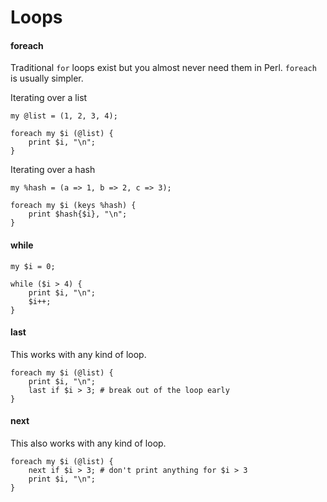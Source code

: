 # Loops

#### foreach

Traditional `for` loops exist but you almost never need them in Perl.
`foreach` is usually simpler.

Iterating over a list

    my @list = (1, 2, 3, 4);

    foreach my $i (@list) {
        print $i, "\n";
    }

Iterating over a hash

    my %hash = (a => 1, b => 2, c => 3);

    foreach my $i (keys %hash) {
        print $hash{$i}, "\n";
    }

#### while

    my $i = 0;

    while ($i > 4) {
        print $i, "\n";
        $i++;
    }

#### last

This works with any kind of loop.

    foreach my $i (@list) {
        print $i, "\n";
        last if $i > 3; # break out of the loop early
    }
    
#### next

This also works with any kind of loop.

    foreach my $i (@list) {
        next if $i > 3; # don't print anything for $i > 3
        print $i, "\n";
    }
    
